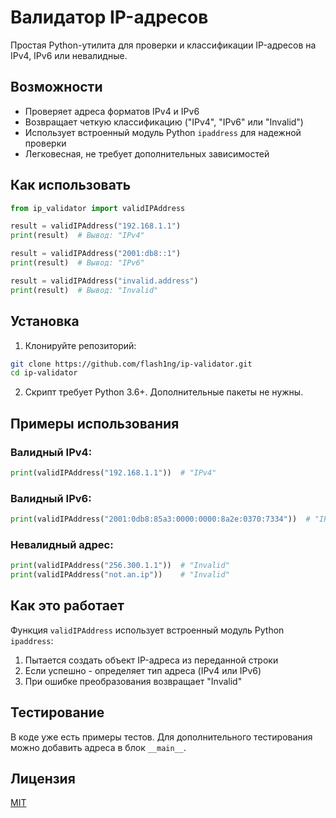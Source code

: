 # Валидатор IP-адресов

Простая Python-утилита для проверки и классификации IP-адресов на IPv4, IPv6 или невалидные.

## Возможности

- Проверяет адреса форматов IPv4 и IPv6
- Возвращает четкую классификацию ("IPv4", "IPv6" или "Invalid")
- Использует встроенный модуль Python `ipaddress` для надежной проверки
- Легковесная, не требует дополнительных зависимостей

## Как использовать

```python
from ip_validator import validIPAddress

result = validIPAddress("192.168.1.1")
print(result)  # Вывод: "IPv4"

result = validIPAddress("2001:db8::1")
print(result)  # Вывод: "IPv6"

result = validIPAddress("invalid.address")
print(result)  # Вывод: "Invalid"
```

## Установка

1. Клонируйте репозиторий:
```bash
git clone https://github.com/flash1ng/ip-validator.git
cd ip-validator
```

2. Скрипт требует Python 3.6+. Дополнительные пакеты не нужны.

## Примеры использования

### Валидный IPv4:
```python
print(validIPAddress("192.168.1.1"))  # "IPv4"
```

### Валидный IPv6:
```python
print(validIPAddress("2001:0db8:85a3:0000:0000:8a2e:0370:7334"))  # "IPv6"
```

### Невалидный адрес:
```python
print(validIPAddress("256.300.1.1"))  # "Invalid"
print(validIPAddress("not.an.ip"))    # "Invalid"
```

## Как это работает

Функция `validIPAddress` использует встроенный модуль Python `ipaddress`:
1. Пытается создать объект IP-адреса из переданной строки
2. Если успешно - определяет тип адреса (IPv4 или IPv6)
3. При ошибке преобразования возвращает "Invalid"

## Тестирование

В коде уже есть примеры тестов. Для дополнительного тестирования можно добавить адреса в блок `__main__`.

## Лицензия

[MIT](LICENSE)
